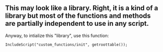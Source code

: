 ## This may look like a library. Right, it is a kind of a library but most of the functions and methods are partially independent to use in any script. 
Anyway, to intialize this "library", use this function:
```Squirrel
IncludeScript("custom_functions/init", getroottable());
```
